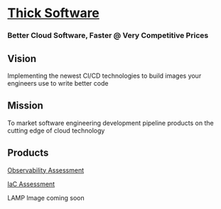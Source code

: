# [Thick Software](https://thicksoftware.com)
### Better Cloud Software, Faster @ Very Competitive Prices 

## Vision
Implementing the newest CI/CD technologies to build images your engineers use to write better code

## Mission
To market software engineering development pipeline products on the cutting edge of cloud technology

## Products

[Observability Assessment](https://aws.amazon.com/marketplace/pp/prodview-dwyvmdylsghbm)

[IaC Assessment](https://aws.amazon.com/marketplace/pp/prodview-gnla4y4imkmjm)

LAMP Image coming soon
